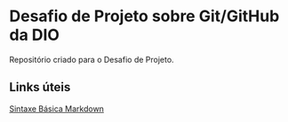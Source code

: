 # Desafio de Projeto sobre Git/GitHub da DIO
Repositório criado para o Desafio de Projeto.
## Links úteis   
[Sintaxe Básica Markdown](https://www.markdownguide.org/basic-syntaxx/)

